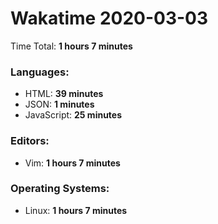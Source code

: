 # Wakatime 2020-03-03

Time Total: **1 hours 7 minutes**

### Languages:
- HTML: **39 minutes** 
- JSON: **1 minutes** 
- JavaScript: **25 minutes** 

### Editors:
- Vim: **1 hours 7 minutes** 

### Operating Systems:
- Linux: **1 hours 7 minutes** 


